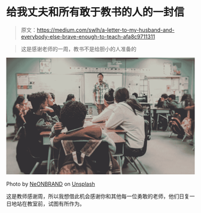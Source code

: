 # 给我丈夫和所有敢于教书的人的一封信

> 原文：<https://medium.com/swlh/a-letter-to-my-husband-and-everybody-else-brave-enough-to-teach-afa8c9711311>

> 这是感谢老师的一周，教书不是给胆小的人准备的

![](img/c0134d5bb6fc4247b1dd74f70592d5bc.png)

Photo by [NeONBRAND](https://unsplash.com/photos/zFSo6bnZJTw?utm_source=unsplash&utm_medium=referral&utm_content=creditCopyText) on [Unsplash](https://unsplash.com/search/photos/teacher?utm_source=unsplash&utm_medium=referral&utm_content=creditCopyText)

这是教师感谢周，所以我想借此机会感谢你和其他每一位勇敢的老师，他们日复一日地站在教室前，试图有所作为。